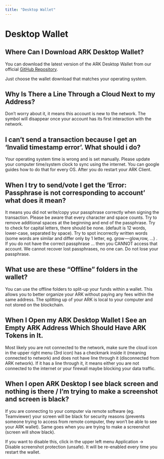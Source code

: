 ```yaml
---
title: "Desktop Wallet"
---
```


# Desktop Wallet

## Where Can I Download ARK Desktop Wallet?

You can download the latest version of the ARK Desktop Wallet from our official [GitHub Repository](https://github.com/ARKEcosystem/ark-desktop/releases).

Just choose the wallet download that matches your operating system.

## Why Is There a Line Through a Cloud Next to my Address?

Don’t worry about it, it means this account is new to the network. The symbol will disappear once your account has its first interaction with the network.

## I can’t send a transaction because I get an ‘Invalid timestamp error’. What should i do?

Your operating system time is wrong and is set manually. Please update your computer time/system clock to sync using the internet. You can google guides how to do that for every OS. After you do restart your ARK Client.

## When I try to send/vote I get the ‘Error: Passphrase is not corresponding to account’ what does it mean?

It means you did not write/copy your passphrase correctly when signing the transaction. Please be aware that every character and space counts. Try to remove additional spaces at the beginning and end of the passphrase. Try to check for capital letters, there should be none. (default is 12 words, lower-case, separated by space). Try to spot incorrectly written words (some words are similar and differ only by 1 letter, eg. grow — glow,row, …) . If you do not have the correct passphrase … then you CANNOT access that account. We cannot recover lost passphrases, no one can. Do not lose your passphrase.

## What use are these “Offline” folders in the wallet?

You can use the offline folders to split-up your funds within a wallet. This allows you to better organize your ARK without paying any fees within the same address. The splitting up of your ARK is local to your computer and not stored on the blockchain.

## When I Open my ARK Desktop Wallet I See an Empty ARK Address Which Should Have ARK Tokens in It.

Most likely you are not connected to the network, make sure the cloud icon in the upper right menu (3rd icon) has a checkmark inside it (meaning connected to network) and does not have line through it (disconnected from ARK network). If it has a line through it, it means either you are not connected to the internet or your firewall maybe blocking your data traffic.

## When I open ARK Desktop I see black screen and nothing is there / I’m trying to make a screenshot and screen is black?

If you are connecting to your computer via remote software (eg. Teamviewer) your screen will be black for security reasons (prevents someone trying to access from remote computer, they won’t be able to see your ARK wallet). Same goes when you are trying to make a screenshot (screen will show black).

If you want to disable this, click in the upper left menu Application -> Disable screenshot protection (unsafe). It will be re-enabled every time you restart the wallet.
